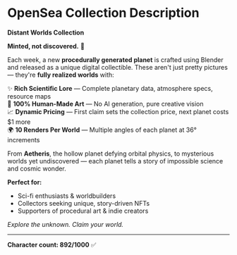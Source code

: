 # OpenSea Collection Description

**Distant Worlds Collection**

**Minted, not discovered.** 🌌

Each week, a new **procedurally generated planet** is crafted using Blender and released as a unique digital collectible. These aren't just pretty pictures — they're **fully realized worlds** with:

✨ **Rich Scientific Lore** — Complete planetary data, atmosphere specs, resource maps  
🎨 **100% Human-Made Art** — No AI generation, pure creative vision  
📈 **Dynamic Pricing** — First claim sets the collection price, next planet costs $1 more  
🌍 **10 Renders Per World** — Multiple angles of each planet at 36° increments  

From **Aetheris**, the hollow planet defying orbital physics, to mysterious worlds yet undiscovered — each planet tells a story of impossible science and cosmic wonder.

**Perfect for:**
- Sci-fi enthusiasts & worldbuilders
- Collectors seeking unique, story-driven NFTs
- Supporters of procedural art & indie creators

*Explore the unknown. Claim your world.*

---

**Character count: 892/1000** ✅ 